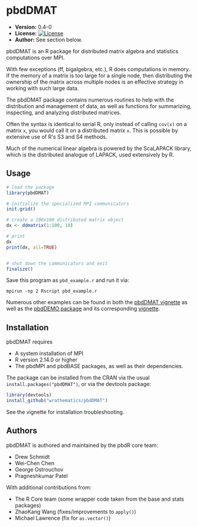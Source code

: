 # pbdDMAT

* **Version:** 0.4-0
* **License:** [![License](http://img.shields.io/badge/license-GPL%20%28%3E=%202%29-orange.svg?style=flat)](http://www.gnu.org/licenses/gpl-2.0.html)
* **Author:** See section below.


pbdDMAT is an R package for distributed matrix algebra and statistics 
computations over MPI.

With few exceptions (ff, bigalgebra, etc.), R does computations in memory.
If the memory of a matrix is too large for a single node, then
distributing the ownership of the matrix across multiple nodes is
an effective strategy in working with such large data.

The pbdDMAT package contains numerous routines to help with the
distribution and management of data, as well as functions for
summarizing, inspecting, and analyzing distributed matrices.

Often the syntax is identical to serial R, only instead of calling
`cov(x)` on a matrix `x`, you would call it on a distributed matrix
`x`.  This is possible by extensive use of R's S3 and S4 methods.

Much of the numerical linear algebra is powered by the ScaLAPACK
library, which is the distributed analogue of LAPACK, used
extensively by R.



## Usage

```r
# load the package
library(pbdDMAT)

# initialize the specialized MPI communicators
init.grid()

# create a 100x100 distributed matrix object
dx <- ddmatrix(1:100, 10)

# print
dx
print(dx, all=TRUE)


# shut down the communicators and exit
finalize()
```

Save this program as `pbd_example.r` and run it via:

```
mpirun -np 2 Rscript pbd_example.r
```

Numerous other examples can be found in both the
[pbdDMAT vignette](https://github.com/wrathematics/pbdDMAT/blob/master/inst/doc/pbdDMAT-guide.pdf)
as well as the [pbdDEMO package](https://github.com/wrathematics/pbdDEMO)
and its corresponding [vignette](https://github.com/wrathematics/pbdDEMO/blob/master/inst/doc/pbdDEMO-guide.pdf).



## Installation

pbdDMAT requires
* A system installation of MPI
* R version 2.14.0 or higher
* The pbdMPI and pbdBASE packages, as well as their dependencies.

The package can be installed from the CRAN via the usual
`install.packages("pbdDMAT")`, or via the devtools package:

```r
library(devtools)
install_github("wrathematics/pbdDMAT")
```

See the vignette for installation troubleshooting.



## Authors

pbdDMAT is authored and maintained by the pbdR core team:
* Drew Schmidt
* Wei-Chen Chen
* George Ostrouchov
* Pragneshkumar Patel

With additional contributions from:
* The R Core team (some wrapper code taken from the base and stats packages)
* ZhaoKang Wang (fixes/improvements to `apply()`)
* Michael Lawrence (fix for `as.vector()`)

